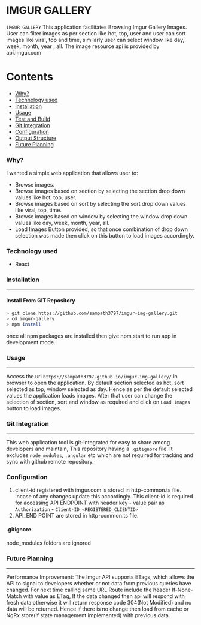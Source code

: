 # IMGUR GALLERY
`IMGUR GALLERY` This application facilitates Browsing Imgur Gallery Images. User can filter images as per section like hot, top, user and user can sort images like viral, top and time, similarly user can select window like day, week, month, year , all. The image resource api is provided by api.imgur.com


Contents
========

 * [Why?](#why)
 * [Technology used](#Technology-used)
 * [Installation](#installation)
 * [Usage](#usage)
 * [Test and Build](#test-build)
 * [Git Integration](#git-integration)
 * [Configuration](#configuration)
 * [Output Structure](#output-structure)
 * [Future Planning](#future-planning)

### Why?

I wanted a simple web application that allows user to:

+ Browse images.
+ Browse images based on section by selecting the section drop down values like hot, top, user.
+ Browse images based on sort by selecting the sort drop down values like viral, top, time.
+ Browse images based on window by selecting the window drop down values like day, week, month, year, all.
+ Load Images Button provided, so that once combination of drop down selection was made then click on this button to load images accordingly.

### Technology used
+ React



### Installation
---

####  Install From GIT Repository

```bash
> git clone https://github.com/sampath3797/imgur-img-gallery.git
> cd imgur-gallery
> npm install
```
once all npm packages are installed then give npm start to run app in development mode.

### Usage
---
Access the url `https://sampath3797.github.io/imgur-img-gallery/`  in browser to open the application.
By default section selected as hot, sort selected as top, window selected as day. Hence as per the default selected values the application loads images. After that user can change the selection of section, sort and window as required and click on `Load Images` button to load images.



### Git Integration
---

This web application tool is git-integrated for easy to share among developers and maintain, This repository having a `.gitignore` file. It excludes `node_modules`, `.angular` etc which are not required for tracking and sync with github remote repository.


### Configuration
1. client-id registered with imgur.com is stored in http-common.ts file. Incase of any changes update this accordingly. This client-id is required for accessing API ENDPOINT with header key - value pair as `Authorization` - `Client-ID <REGISTERED_CLIENTID>`
2. API_END POINT are stored in http-common.ts file.


#### .gitignore
node_modules folders are ignored





### Future Planning
---
Performance Improvement: The Imgur API supports ETags, which allows the API to signal to developers whether or not data from previous queries have changed. For next time calling same URL Route include the header If-None-Match with value as ETag, If the data changed then api will respond with fresh data otherwise it will return response code 304(Not Modified) and no data will be returned. Hence if there is no change then load from cache or NgRx store(If state management implemented) with previous data.


